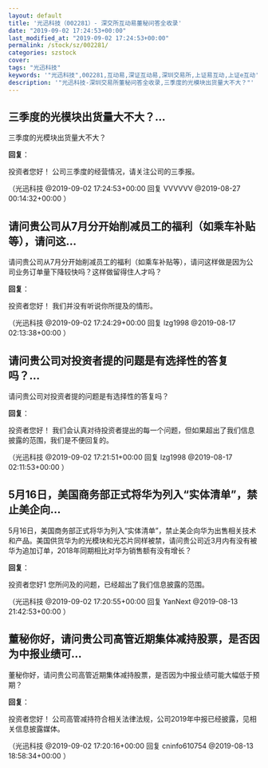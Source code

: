 ```yaml
---
layout: default
title: '光迅科技（002281）- 深交所互动易董秘问答全收录'
date: "2019-09-02 17:24:53+00:00"
last_modified_at: "2019-09-02 17:24:53+00:00"
permalink: /stock/sz/002281/
categories: szstock
cover: 
tags: "光迅科技"
keywords: '"光迅科技",002281,互动易,深证互动易,深圳交易所,上证易互动,上证e互动'
description: '"光迅科技-深圳交易所董秘问答全收录,三季度的光模块出货量大不大？"'
---
```


## 三季度的光模块出货量大不大？...

三季度的光模块出货量大不大？

**回复**：

投资者您好！
公司三季度的经营情况，请关注公司的三季报。 

（光迅科技  @2019-09-02 17:24:53+00:00 回复 VVVVVV  @2019-08-27 00:14:32+00:00 ）

## 请问贵公司从7月分开始削减员工的福利（如乘车补贴等），请问这...

请问贵公司从7月分开始削减员工的福利（如乘车补贴等），请问这样做是因为公司业务订单量下降较快吗？这样做留得住人才吗？

**回复**：

投资者您好！
我们并没有听说你所提及的情形。 

（光迅科技  @2019-09-02 17:24:29+00:00 回复 lzg1998  @2019-08-17 02:13:38+00:00 ）

## 请问贵公司对投资者提的问题是有选择性的答复吗？...

请问贵公司对投资者提的问题是有选择性的答复吗？

**回复**：

投资者您好！
我们会认真对待投资者提出的每一个问题，但如果超出了我们信息披露的范围，我们是不便回复的。 

（光迅科技  @2019-09-02 17:21:51+00:00 回复 lzg1998  @2019-08-17 02:11:53+00:00 ）

## 5月16日，美国商务部正式将华为列入“实体清单”，禁止美企向...

5月16日，美国商务部正式将华为列入“实体清单”，禁止美企向华为出售相关技术和产品。美国供货华为的光模块和光芯片同样被禁，请问贵公司近3月内有没有被华为追加订单，2018年同期相比对华为销售额有没有增长？

**回复**：

投资者您好1
您所问及的问题，已经超出了我们信息披露的范围。 

（光迅科技  @2019-09-02 17:20:55+00:00 回复 YanNext  @2019-08-13 21:42:53+00:00 ）

## 董秘你好，请问贵公司高管近期集体减持股票，是否因为中报业绩可...

董秘你好，请问贵公司高管近期集体减持股票，是否因为中报业绩可能大幅低于预期？

**回复**：

投资者您好！
公司高管减持符合相关法律法规，公司2019年中报已经披露，见相关信息披露媒体。 

（光迅科技  @2019-09-02 17:20:16+00:00 回复 cninfo610754  @2019-08-13 18:58:34+00:00 ）

